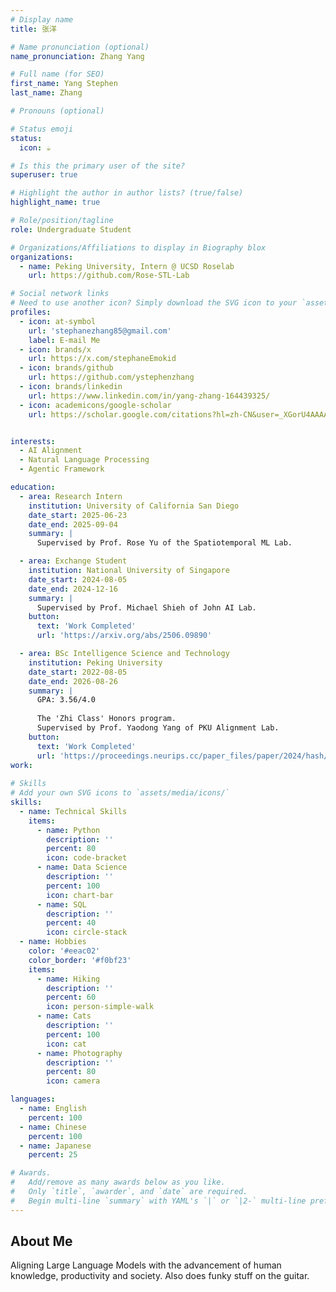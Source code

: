 ```yaml
---
# Display name
title: 张洋

# Name pronunciation (optional)
name_pronunciation: Zhang Yang

# Full name (for SEO)
first_name: Yang Stephen
last_name: Zhang

# Pronouns (optional)

# Status emoji
status:
  icon: ☕️

# Is this the primary user of the site?
superuser: true

# Highlight the author in author lists? (true/false)
highlight_name: true

# Role/position/tagline
role: Undergraduate Student

# Organizations/Affiliations to display in Biography blox
organizations:
  - name: Peking University, Intern @ UCSD Roselab
    url: https://github.com/Rose-STL-Lab

# Social network links
# Need to use another icon? Simply download the SVG icon to your `assets/media/icons/` folder.
profiles:
  - icon: at-symbol
    url: 'stephanezhang85@gmail.com'
    label: E-mail Me
  - icon: brands/x
    url: https://x.com/stephaneEmokid
  - icon: brands/github
    url: https://github.com/ystephenzhang
  - icon: brands/linkedin
    url: https://www.linkedin.com/in/yang-zhang-164439325/
  - icon: academicons/google-scholar
    url: https://scholar.google.com/citations?hl=zh-CN&user=_XGorU4AAAAJ


interests:
  - AI Alignment
  - Natural Language Processing
  - Agentic Framework

education:
  - area: Research Intern
    institution: University of California San Diego
    date_start: 2025-06-23
    date_end: 2025-09-04
    summary: |
      Supervised by Prof. Rose Yu of the Spatiotemporal ML Lab.

  - area: Exchange Student
    institution: National University of Singapore
    date_start: 2024-08-05
    date_end: 2024-12-16
    summary: |
      Supervised by Prof. Michael Shieh of John AI Lab.
    button:
      text: 'Work Completed'
      url: 'https://arxiv.org/abs/2506.09890'    

  - area: BSc Intelligence Science and Technology
    institution: Peking University
    date_start: 2022-08-05
    date_end: 2026-08-26
    summary: |
      GPA: 3.56/4.0
      
      The 'Zhi Class' Honors program.
      Supervised by Prof. Yaodong Yang of PKU Alignment Lab.
    button:
      text: 'Work Completed'
      url: 'https://proceedings.neurips.cc/paper_files/paper/2024/hash/1a6d49c1a298ebb799d005b7b90ab31d-Abstract-Datasets_and_Benchmarks_Track.html'
work:
 
# Skills
# Add your own SVG icons to `assets/media/icons/`
skills:
  - name: Technical Skills
    items:
      - name: Python
        description: ''
        percent: 80
        icon: code-bracket
      - name: Data Science
        description: ''
        percent: 100
        icon: chart-bar
      - name: SQL
        description: ''
        percent: 40
        icon: circle-stack
  - name: Hobbies
    color: '#eeac02'
    color_border: '#f0bf23'
    items:
      - name: Hiking
        description: ''
        percent: 60
        icon: person-simple-walk
      - name: Cats
        description: ''
        percent: 100
        icon: cat
      - name: Photography
        description: ''
        percent: 80
        icon: camera

languages:
  - name: English
    percent: 100
  - name: Chinese
    percent: 100
  - name: Japanese
    percent: 25

# Awards.
#   Add/remove as many awards below as you like.
#   Only `title`, `awarder`, and `date` are required.
#   Begin multi-line `summary` with YAML's `|` or `|2-` multi-line prefix and indent 2 spaces below.
---
```


## About Me

Aligning Large Language Models with the advancement of human knowledge, productivity and society. Also does funky stuff on the guitar.

